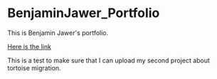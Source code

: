 # BenjaminJawer_Portfolio
This is Benjamin Jawer's portfolio.

[Here is the link](https://github.com/BenjaminJawer/BenjaminJawer_Portfolio/blob/main/Project_2.html)

This is a test to make sure that I can upload my second project about tortoise migration.
